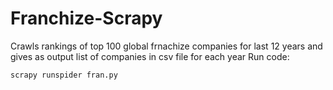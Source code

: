 # Franchize-Scrapy
Crawls rankings of top 100 global frnachize companies for last 12 years and gives as output list of companies in csv file for each year
Run code:
```
scrapy runspider fran.py
```

